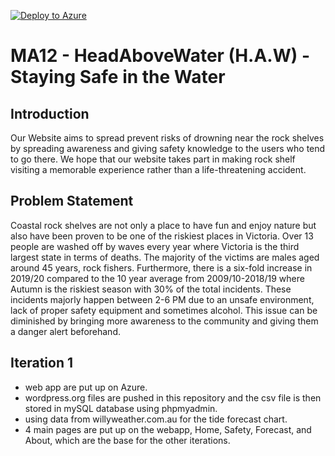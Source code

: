 [![Deploy to Azure](http://azuredeploy.net/deploybutton.png)](https://azuredeploy.net/)
# MA12 - HeadAboveWater (H.A.W) - Staying Safe in the Water
## Introduction
Our Website aims to spread prevent risks of drowning near the rock shelves by spreading awareness and giving safety knowledge to the users who tend to go there. We hope that our website takes part in making rock shelf visiting a memorable experience rather than a life-threatening accident.
## Problem Statement
Coastal rock shelves are not only a place to have fun and enjoy nature but also have been proven to be one of the riskiest places in Victoria. Over 13 people are washed off by waves every year where Victoria is the third largest state in terms of deaths. The majority of the victims are males aged around 45 years, rock fishers. Furthermore, there is a six-fold increase in 2019/20 compared to the 10 year average from 2009/10-2018/19 where Autumn is the riskiest season with 30% of the total incidents. These incidents majorly happen between 2-6 PM due to an unsafe environment, lack of proper safety equipment and sometimes alcohol. This issue can be diminished by bringing more awareness to the community and giving them a danger alert beforehand.
## Iteration 1
- web app are put up on Azure.
- wordpress.org files are pushed in this repository and the csv file is then stored in mySQL database using phpmyadmin.
- using data from willyweather.com.au for the tide forecast chart.
- 4 main pages are put up on the webapp, Home, Safety, Forecast, and About, which are the base for the other iterations.
